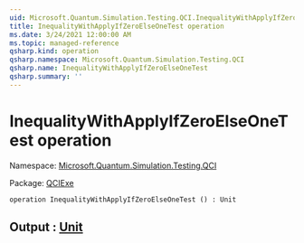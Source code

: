 ```yaml
---
uid: Microsoft.Quantum.Simulation.Testing.QCI.InequalityWithApplyIfZeroElseOneTest
title: InequalityWithApplyIfZeroElseOneTest operation
ms.date: 3/24/2021 12:00:00 AM
ms.topic: managed-reference
qsharp.kind: operation
qsharp.namespace: Microsoft.Quantum.Simulation.Testing.QCI
qsharp.name: InequalityWithApplyIfZeroElseOneTest
qsharp.summary: ''
---
```


# InequalityWithApplyIfZeroElseOneTest operation

Namespace: [Microsoft.Quantum.Simulation.Testing.QCI](xref:Microsoft.Quantum.Simulation.Testing.QCI)

Package: [QCIExe](https://nuget.org/packages/QCIExe)




```qsharp
operation InequalityWithApplyIfZeroElseOneTest () : Unit
```


## Output : [Unit](xref:microsoft.quantum.lang-ref.unit)

